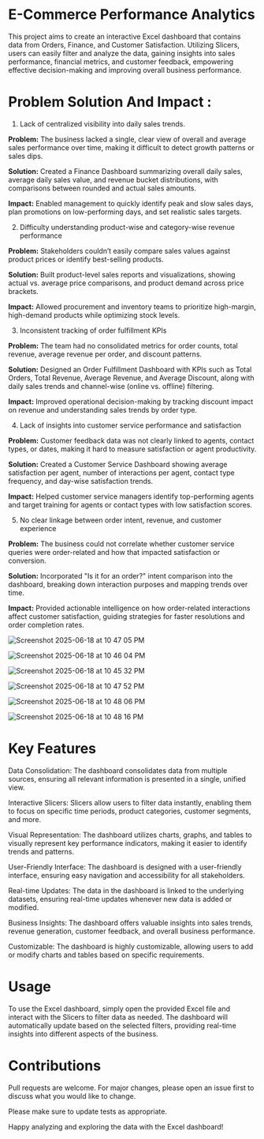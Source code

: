 # E-Commerce Performance Analytics
This project aims to create an interactive Excel dashboard that contains data from Orders, Finance, and Customer Satisfaction. Utilizing Slicers, users can easily filter and analyze the data, gaining insights into sales performance, financial metrics, and customer feedback, empowering effective decision-making and improving overall business performance.
# Problem Solution And Impact :
1. Lack of centralized visibility into daily sales trends.

**Problem:** The business lacked a single, clear view of overall and average sales performance over time, making it difficult to detect growth patterns or sales dips.
   
**Solution:** Created a Finance Dashboard summarizing overall daily sales, average daily sales value, and revenue bucket distributions, with comparisons between rounded and                     actual sales amounts.
   
**Impact:** Enabled management to quickly identify peak and slow sales days, plan promotions on low-performing days, and set realistic sales targets.

2. Difficulty understanding product-wise and category-wise revenue performance
   
**Problem:** Stakeholders couldn’t easily compare sales values against product prices or identify best-selling products.

**Solution:** Built product-level sales reports and visualizations, showing actual vs. average price comparisons, and product demand across price brackets.

**Impact:** Allowed procurement and inventory teams to prioritize high-margin, high-demand products while optimizing stock levels.

3. Inconsistent tracking of order fulfillment KPIs

**Problem:** The team had no consolidated metrics for order counts, total revenue, average revenue per order, and discount patterns.

**Solution:** Designed an Order Fulfillment Dashboard with KPIs such as Total Orders, Total Revenue, Average Revenue, and Average Discount, along with daily sales trends and channel-wise (online vs. offline) filtering.

**Impact:** Improved operational decision-making by tracking discount impact on revenue and understanding sales trends by order type.

4. Lack of insights into customer service performance and satisfaction

**Problem:** Customer feedback data was not clearly linked to agents, contact types, or dates, making it hard to measure satisfaction or agent productivity.

**Solution:** Created a Customer Service Dashboard showing average satisfaction per agent, number of interactions per agent, contact type frequency, and day-wise satisfaction trends.

**Impact:** Helped customer service managers identify top-performing agents and target training for agents or contact types with low satisfaction scores.

5. No clear linkage between order intent, revenue, and customer experience

**Problem:** The business could not correlate whether customer service queries were order-related and how that impacted satisfaction or conversion.

**Solution:** Incorporated "Is it for an order?" intent comparison into the dashboard, breaking down interaction purposes and mapping trends over time.

**Impact:** Provided actionable intelligence on how order-related interactions affect customer satisfaction, guiding strategies for faster resolutions and order completion rates.


![Screenshot 2025-06-18 at 10 47 05 PM](https://github.com/user-attachments/assets/307c0c39-413a-4086-b75c-e8fb1a52b38f)

![Screenshot 2025-06-18 at 10 46 04 PM](https://github.com/user-attachments/assets/b2b70c71-bbe9-4b1e-a4fc-d99bc0cc28d4)

![Screenshot 2025-06-18 at 10 45 32 PM](https://github.com/user-attachments/assets/32b9a01c-8a55-40ea-a84f-3d9599e5c2d1)

![Screenshot 2025-06-18 at 10 47 52 PM](https://github.com/user-attachments/assets/dbe42903-1393-4d02-b010-5d6cebd43919)

![Screenshot 2025-06-18 at 10 48 06 PM](https://github.com/user-attachments/assets/096154bd-0c90-4057-8131-f435da7eed08)

![Screenshot 2025-06-18 at 10 48 16 PM](https://github.com/user-attachments/assets/5ca288e8-3108-471f-a219-eac14f34731d)

# Key Features

Data Consolidation: The dashboard consolidates data from multiple sources, ensuring all relevant information is presented in a single, unified view.

Interactive Slicers: Slicers allow users to filter data instantly, enabling them to focus on specific time periods, product categories, customer segments, and more.

Visual Representation: The dashboard utilizes charts, graphs, and tables to visually represent key performance indicators, making it easier to identify trends and patterns.

User-Friendly Interface: The dashboard is designed with a user-friendly interface, ensuring easy navigation and accessibility for all stakeholders.

Real-time Updates: The data in the dashboard is linked to the underlying datasets, ensuring real-time updates whenever new data is added or modified.

Business Insights: The dashboard offers valuable insights into sales trends, revenue generation, customer feedback, and overall business performance.

Customizable: The dashboard is highly customizable, allowing users to add or modify charts and tables based on specific requirements.

# Usage

To use the Excel dashboard, simply open the provided Excel file and interact with the Slicers to filter data as needed. The dashboard will automatically update based on the selected filters, providing real-time insights into different aspects of the business.

# Contributions

Pull requests are welcome. For major changes, please open an issue first to discuss what you would like to change.

Please make sure to update tests as appropriate.

Happy analyzing and exploring the data with the Excel dashboard!
